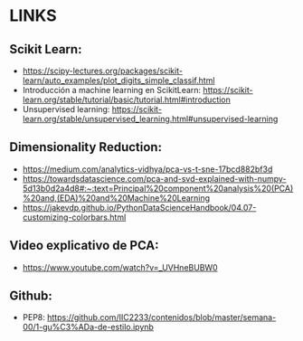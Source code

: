 # LINKS

## Scikit Learn:
- https://scipy-lectures.org/packages/scikit-learn/auto_examples/plot_digits_simple_classif.html
- Introducción a machine learning en ScikitLearn: https://scikit-learn.org/stable/tutorial/basic/tutorial.html#introduction
- Unsupervised learning: https://scikit-learn.org/stable/unsupervised_learning.html#unsupervised-learning
## Dimensionality Reduction:
- https://medium.com/analytics-vidhya/pca-vs-t-sne-17bcd882bf3d
- https://towardsdatascience.com/pca-and-svd-explained-with-numpy-5d13b0d2a4d8#:~:text=Principal%20component%20analysis%20(PCA)%20and,(EDA)%20and%20Machine%20Learning
- https://jakevdp.github.io/PythonDataScienceHandbook/04.07-customizing-colorbars.html
## Video explicativo de PCA:
- https://www.youtube.com/watch?v=_UVHneBUBW0
## Github:
- PEP8: https://github.com/IIC2233/contenidos/blob/master/semana-00/1-gu%C3%ADa-de-estilo.ipynb
